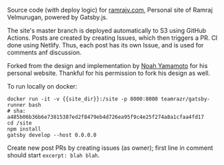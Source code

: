 Source code (with deploy logic) for [ramrajv.com](https://ramrajv.com), Personal site of Ramraj Velmurugan, powered by Gatsby.js.

The site's master branch is deployed automatically to S3 using GitHub Actions. Posts are created by creating Issues, which then triggers a PR. CI done using Netlify. Thus, each post has its own Issue, and is used for comments anf discussion.

Forked from the design and implementation by [Noah Yamamoto](https://github.com/Egrodo/noahyamamoto.com) for his personal website. Thankful for his permission to fork his design as well. 

To run locally on docker:
```
docker run -it -v {{site_dir}}:/site -p 8000:8000 teamrazr/gatsby-runner bash
# sha: a485b06b36b6e73815387ed2f8479eb4d726ea95f9c4e25f274a8a1cfaa4fd17
cd /site
npm install
gatsby develop --host 0.0.0.0
```

Create new post PRs by creating issues (as owner); first line in comment should start `excerpt: blah blah`.
